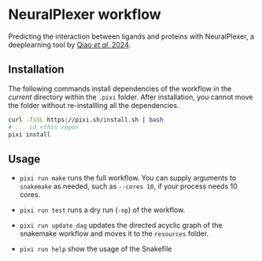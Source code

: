 # NeuralPlexer workflow

Predicting the interaction between ligands and proteins with NeuralPlexer, a
deeplearning tool by [Qiao _et al._
2024](https://www.nature.com/articles/s42256-024-00792-z).

## Installation

The following commands install dependencies of the workflow in the _current_
directory within the `.pixi` folder. After installation, you cannot move the
folder without re-installling all the dependencies. 

```bash
curl -fsSL https://pixi.sh/install.sh | bash
# ... cd <this repo>
pixi install
```

## Usage

* `pixi run make` runs the full workflow. You can supply arguments to `snakemake` as needed, such as `--cores 10`, if your process needs 10 cores.

* `pixi run test` runs a dry run (`-np`) of the workflow. 

* `pixi run update_dag` updates the directed acyclic graph of the snakemake workflow and moves it to the `resources` folder.

* `pixi run help` show the usage of the Snakefile
